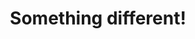 ---
pid: lll29
title: Something different!
location_transcription: Somewhere new!
coordinates: 
zipcode: '19147'
gen_neighborhood: South Philadelphia
neighborhood: Queen Village,Bella Vista,Pennsport,Italian Market
outside_phl: 
age: '24'
age_range: 20-29
instagram: 
image_file_name: lll_29.jpg
proposal_transcription: I would like to see a monument that is interactive, also in
  areas where there aren't normally monuments- in the far corners of the city-northeast,
  south Philly near airport, etc.
topic: 
topic_summary: '0'
type: Interactive
keywords_other: 
credit: Rachel Marx
image_labels: 
twitter: 
facebook: 
permalink: "/monuments/lll29/"
layout: item-page
---